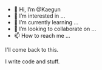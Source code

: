 - 👋 Hi, I’m @Kaegun
- 👀 I’m interested in ...
- 🌱 I’m currently learning ...
- 💞️ I’m looking to collaborate on ...
- 📫 How to reach me ...

<!---
Kaegun/Kaegun is a ✨ special ✨ repository because its `README.md` (this file) appears on your GitHub profile.
You can click the Preview link to take a look at your changes.
--->

I'll come back to this. 

I write code and stuff.
